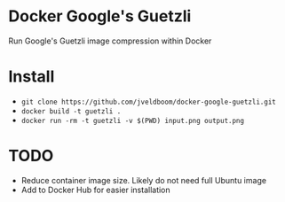 # Docker Google's Guetzli 
Run Google's Guetzli image compression within Docker


# Install
- `git clone https://github.com/jveldboom/docker-google-guetzli.git`
- `docker build -t guetzli .`
- `docker run -rm -t guetzli -v $(PWD) input.png output.png`

# TODO
- Reduce container image size. Likely do not need full Ubuntu image
- Add to Docker Hub for easier installation